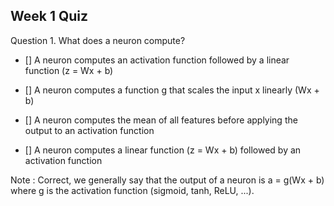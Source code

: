## Week 1 Quiz

Question 1. What does a neuron compute?


- [] A neuron computes an activation function followed by a linear function (z = Wx + b)


- [] A neuron computes a function g that scales the input x linearly (Wx + b)


- [] A neuron computes the mean of all features before applying the output to an activation function


- [] A neuron computes a linear function (z = Wx + b) followed by an activation function

Note : Correct, we generally say that the output of a neuron is a = g(Wx + b) where g is the activation function (sigmoid, tanh, ReLU, ...).
